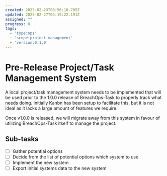 ```yaml
---
created: 2025-02-23T08:56:10.705Z
updated: 2025-02-27T04:19:22.191Z
assigned: ""
progress: 0
tags:
  - 'type:ops'
  - 'scope:project-management'
  - 'version:0.1.0'
---
```


# Pre-Release Project/Task Management System

A local project/task management system needs to be implemented that will be used prior to the 1.0.0 release of BreachOps-Task to properly track what needs doing. Initially Kanbn has been setup to facilitate this, but it is not ideal as it lacks a large amount of features we require.

Once v1.0.0 is released, we will migrate away from this system in favour of utilizing BreachOps-Task itself to manage the project.

## Sub-tasks

- [ ] Gather potential options
- [ ] Decide from the list of potential options which system to use
- [ ] Implement the new system
- [ ] Export initial systems data to the new system

